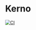 # Kerno

[![CI](https://github.com/neetly/kerno/actions/workflows/ci.yml/badge.svg)](https://github.com/neetly/kerno/actions/workflows/ci.yml)
